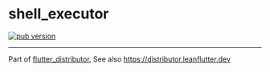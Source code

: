 # shell_executor

[![pub version][pub-image]][pub-url]

[pub-image]: https://img.shields.io/pub/v/shell_executor.svg
[pub-url]: https://pub.dev/packages/shell_executor

---

Part of [flutter_distributor](https://github.com/leanflutter/flutter_distributor), See also https://distributor.leanflutter.dev